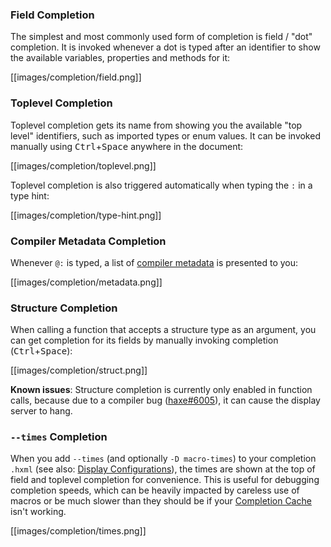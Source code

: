 ### Field Completion

The simplest and most commonly used form of completion is field / "dot" completion. It is invoked whenever a dot is typed after an identifier to show the available variables, properties and methods for it:

[[images/completion/field.png]]

### Toplevel Completion

Toplevel completion gets its name from showing you the available "top level" identifiers, such as imported types or enum values. It can be invoked manually using <kbd>Ctrl</kbd>+<kbd>Space</kbd> anywhere in the document:

[[images/completion/toplevel.png]]

Toplevel completion is also triggered automatically when typing the `:` in a type hint:

[[images/completion/type-hint.png]]

### Compiler Metadata Completion

Whenever `@:` is typed, a list of [compiler metadata](https://haxe.org/manual/cr-metadata.html) is presented to you:

[[images/completion/metadata.png]]

### Structure Completion

When calling a function that accepts a structure type as an argument, you can get completion for its fields by manually invoking completion (<kbd>Ctrl</kbd>+<kbd>Space</kbd>):

[[images/completion/struct.png]]

**Known issues**: Structure completion is currently only enabled in function calls, because due to a compiler bug ([haxe#6005](https://github.com/HaxeFoundation/haxe/issues/6005)), it can cause the display server to hang.

### `--times` Completion

When you add `--times` (and optionally `-D macro-times`) to your completion `.hxml` (see also: [Display Configurations](/vshaxe/vshaxe/wiki/Configuration#display-configurations-and-display-server)), the times are shown at the top of field and toplevel completion for convenience. This is useful for debugging completion speeds, which can be heavily impacted by careless use of macros or be much slower than they should be if your [Completion Cache](/vshaxe/vshaxe/wiki/Completion-Cache) isn't working.

[[images/completion/times.png]]